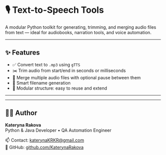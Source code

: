 # 🎙️ Text-to-Speech Tools

A modular Python toolkit for generating, trimming, and merging audio files from text — ideal for audiobooks, narration tools, and voice automation.

---

## ✨ Features

- ✅ Convert text to `.mp3` using `gTTS`
- ✂️ Trim audio from start/end in seconds or milliseconds
- 🔁 Merge multiple audio files with optional pause between them
- 🧠 Smart filename generation
- 📂 Modular structure: easy to reuse and extend

---

---

## 👩‍🎓 Author

**Kateryna Rakova**  
Python & Java Developer • QA Automation Engineer   

📫 Contact: [katerynaKRKR@gmail.com](mailto:katerynaKRKR@gmail.com)  
🔗 GitHub: [github.com/KaterynaRakova](https://github.com/KaterynaRakova)